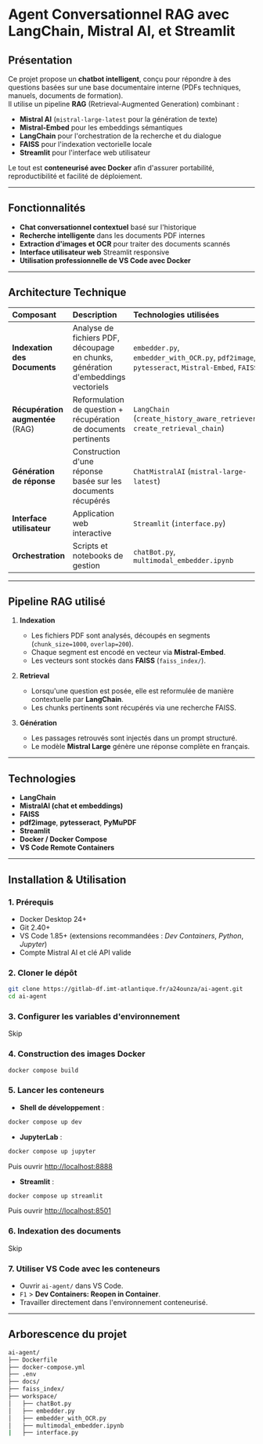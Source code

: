 # Agent Conversationnel RAG avec LangChain, Mistral AI, et Streamlit


## Présentation

Ce projet propose un **chatbot intelligent**, conçu pour répondre à des questions basées sur une base documentaire interne (PDFs techniques, manuels, documents de formation).  
Il utilise un pipeline **RAG** (Retrieval-Augmented Generation) combinant :

- **Mistral AI** (`mistral-large-latest` pour la génération de texte)
- **Mistral-Embed** pour les embeddings sémantiques
- **LangChain** pour l'orchestration de la recherche et du dialogue
- **FAISS** pour l'indexation vectorielle locale
- **Streamlit** pour l'interface web utilisateur

Le tout est **conteneurisé avec Docker** afin d'assurer portabilité, reproductibilité et facilité de déploiement.

---

## Fonctionnalités

- **Chat conversationnel contextuel** basé sur l'historique
- **Recherche intelligente** dans les documents PDF internes
- **Extraction d'images et OCR** pour traiter des documents scannés
- **Interface utilisateur web** Streamlit responsive
- **Utilisation professionnelle de VS Code avec Docker**

---

## Architecture Technique

| Composant | Description | Technologies utilisées |
|:----------|:------------|:------------------------|
| **Indexation des Documents** | Analyse de fichiers PDF, découpage en chunks, génération d'embeddings vectoriels | `embedder.py`, `embedder_with_OCR.py`, `pdf2image`, `pytesseract`, `Mistral-Embed`, `FAISS` |
| **Récupération augmentée** (RAG) | Reformulation de question + récupération de documents pertinents | `LangChain` (`create_history_aware_retriever`, `create_retrieval_chain`) |
| **Génération de réponse** | Construction d'une réponse basée sur les documents récupérés | `ChatMistralAI` (`mistral-large-latest`) |
| **Interface utilisateur** | Application web interactive | `Streamlit` (`interface.py`) |
| **Orchestration** | Scripts et notebooks de gestion | `chatBot.py`, `multimodal_embedder.ipynb` |

---

## Pipeline RAG utilisé

1. **Indexation**
    - Les fichiers PDF sont analysés, découpés en segments (`chunk_size=1000`, `overlap=200`).
    - Chaque segment est encodé en vecteur via **Mistral-Embed**.
    - Les vecteurs sont stockés dans **FAISS** (`faiss_index/`).

2. **Retrieval**
    - Lorsqu'une question est posée, elle est reformulée de manière contextuelle par **LangChain**.
    - Les chunks pertinents sont récupérés via une recherche FAISS.

3. **Génération**
    - Les passages retrouvés sont injectés dans un prompt structuré.
    - Le modèle **Mistral Large** génère une réponse complète en français.

---

## Technologies

- **LangChain**
- **MistralAI (chat et embeddings)**
- **FAISS**
- **pdf2image**, **pytesseract**, **PyMuPDF**
- **Streamlit**
- **Docker / Docker Compose**
- **VS Code Remote Containers**

---

## Installation & Utilisation

### 1. Prérequis

- Docker Desktop 24+
- Git 2.40+
- VS Code 1.85+ (extensions recommandées : *Dev Containers*, *Python*, *Jupyter*)
- Compte Mistral AI et clé API valide

### 2. Cloner le dépôt

```bash
git clone https://gitlab-df.imt-atlantique.fr/a24ounza/ai-agent.git
cd ai-agent
```

### 3. Configurer les variables d'environnement
Skip

### 4. Construction des images Docker

```bash
docker compose build
```

### 5. Lancer les conteneurs

- **Shell de développement** :
```bash
docker compose up dev
```
- **JupyterLab** :
```bash
docker compose up jupyter
```
Puis ouvrir [http://localhost:8888](http://localhost:8888)

- **Streamlit** :
```bash
docker compose up streamlit
```
Puis ouvrir [http://localhost:8501](http://localhost:8501)

### 6. Indexation des documents

Skip

### 7. Utiliser VS Code avec les conteneurs

- Ouvrir `ai-agent/` dans VS Code.
- `F1` > **Dev Containers: Reopen in Container**.
- Travailler directement dans l'environnement conteneurisé.

---

## Arborescence du projet

```bash
ai-agent/
├── Dockerfile
├── docker-compose.yml
├── .env
├── docs/
├── faiss_index/
├── workspace/
│   ├── chatBot.py
│   ├── embedder.py
│   ├── embedder_with_OCR.py
│   ├── multimodal_embedder.ipynb
|   ├── interface.py
```
